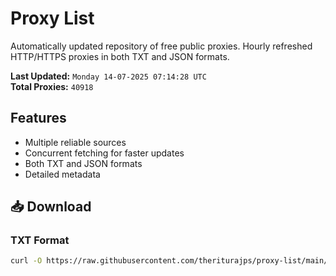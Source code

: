 # Proxy List

Automatically updated repository of free public proxies. Hourly refreshed HTTP/HTTPS proxies in both TXT and JSON formats.

**Last Updated:** `Monday 14-07-2025 07:14:28 UTC`  
**Total Proxies:** `40918`

## Features
- Multiple reliable sources
- Concurrent fetching for faster updates
- Both TXT and JSON formats
- Detailed metadata

## 📥 Download

### TXT Format
```bash
curl -O https://raw.githubusercontent.com/theriturajps/proxy-list/main/proxies.txt